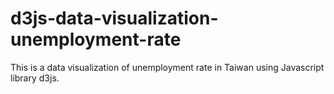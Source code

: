 # d3js-data-visualization-unemployment-rate
This is a data visualization of unemployment rate in Taiwan using Javascript library d3js.
